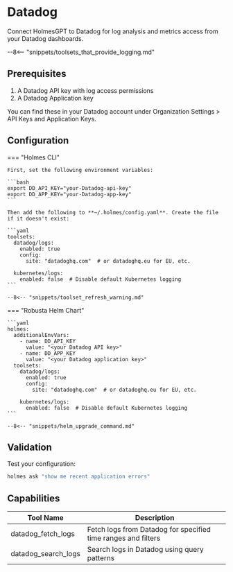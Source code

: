 # Datadog

Connect HolmesGPT to Datadog for log analysis and metrics access from your Datadog dashboards.

--8<-- "snippets/toolsets_that_provide_logging.md"

## Prerequisites

1. A Datadog API key with log access permissions
2. A Datadog Application key

You can find these in your Datadog account under Organization Settings > API Keys and Application Keys.

## Configuration

=== "Holmes CLI"

    First, set the following environment variables:

    ```bash
    export DD_API_KEY="your-Datadog-api-key"
    export DD_APP_KEY="your-Datadog-app-key"
    ```

    Then add the following to **~/.holmes/config.yaml**. Create the file if it doesn't exist:

    ```yaml
    toolsets:
      datadog/logs:
        enabled: true
        config:
          site: "datadoghq.com"  # or datadoghq.eu for EU, etc.

      kubernetes/logs:
        enabled: false  # Disable default Kubernetes logging
    ```

    --8<-- "snippets/toolset_refresh_warning.md"

=== "Robusta Helm Chart"

    ```yaml
    holmes:
      additionalEnvVars:
        - name: DD_API_KEY
          value: "<your Datadog API key>"
        - name: DD_APP_KEY
          value: "<your Datadog application key>"
      toolsets:
        datadog/logs:
          enabled: true
          config:
            site: "datadoghq.com"  # or datadoghq.eu for EU, etc.

        kubernetes/logs:
          enabled: false  # Disable default Kubernetes logging
    ```

    --8<-- "snippets/helm_upgrade_command.md"

## Validation

Test your configuration:

```bash
holmes ask "show me recent application errors"
```

## Capabilities

| Tool Name | Description |
|-----------|-------------|
| datadog_fetch_logs | Fetch logs from Datadog for specified time ranges and filters |
| datadog_search_logs | Search logs in Datadog using query patterns |
